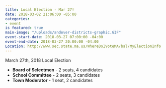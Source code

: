 ```yaml
---
title: Local Election - Mar 27!
date: 2018-03-02 21:06:00 -05:00
categories:
- event
is featured: true
main-image: "/uploads/andover-districts-graphic.GIF"
event-start-date: 2018-03-27 07:00:00 -04:00
event-end-date: 2018-03-27 20:00:00 -04:00
Location: http://www.sec.state.ma.us/WhereDoIVoteMA/bal/MyElectionInfo.aspx
---
```


March 27th, 2018
Local Election

* **Board of Selectmen** - 2 seats, 4 candidates
* **School Committee** - 2 seats, 3 candidates
* **Town Moderator** - 1 seat, 2 candidates

